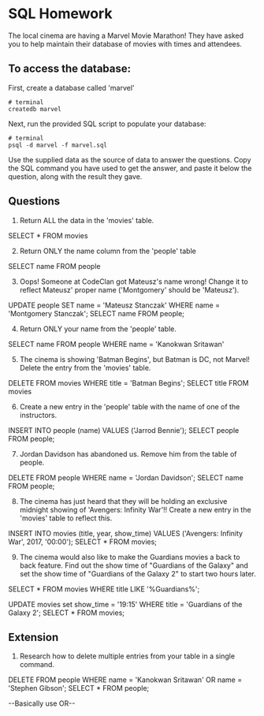 # SQL Homework

The local cinema are having a Marvel Movie Marathon! They have asked you to help maintain their database of movies with times and attendees.

## To access the database:

First, create a database called 'marvel'

```
# terminal
createdb marvel
```

Next, run the provided SQL script to populate your database:

```
# terminal
psql -d marvel -f marvel.sql
```

Use the supplied data as the source of data to answer the questions. Copy the SQL command you have used to get the answer, and paste it below the question, along with the result they gave.

## Questions

1.  Return ALL the data in the 'movies' table.

SELECT * FROM movies

2.  Return ONLY the name column from the 'people' table

SELECT name FROM people

3.  Oops! Someone at CodeClan got Mateusz's name wrong! Change it to reflect Mateusz' proper name ('Montgomery' should be 'Mateusz').

UPDATE people SET name = 'Mateusz Stanczak' WHERE name = 'Montgomery Stanczak';
SELECT name FROM people;

4.  Return ONLY your name from the 'people' table.

SELECT name FROM people WHERE name = 'Kanokwan Sritawan'

5.  The cinema is showing 'Batman Begins', but Batman is DC, not Marvel! Delete the entry from the 'movies' table.

DELETE FROM movies WHERE title = 'Batman Begins';
SELECT title FROM movies

6.  Create a new entry in the 'people' table with the name of one of the instructors.

INSERT INTO people (name) VALUES ('Jarrod Bennie');
SELECT people FROM people;

7.  Jordan Davidson has abandoned us. Remove him from the table of people.

DELETE FROM people WHERE name = 'Jordan Davidson';
SELECT name FROM people;

8.  The cinema has just heard that they will be holding an exclusive midnight showing of 'Avengers: Infinity War'!! Create a new entry in the 'movies' table to reflect this.

INSERT INTO movies (title, year, show_time) VALUES ('Avengers: Infinity War', 2017, '00:00');
SELECT * FROM movies;

9.  The cinema would also like to make the Guardians movies a back to back feature. Find out the show time of "Guardians of the Galaxy" and set the show time of "Guardians of the Galaxy 2" to start two hours later.

SELECT * FROM movies
WHERE title LIKE '%Guardians%';

UPDATE movies set show_time = '19:15' WHERE title = 'Guardians of the Galaxy 2';
SELECT * FROM movies;

## Extension

1.  Research how to delete multiple entries from your table in a single command.

DELETE FROM people WHERE name = 'Kanokwan Sritawan' OR name = 'Stephen Gibson';
SELECT * FROM people;

--Basically use OR--
